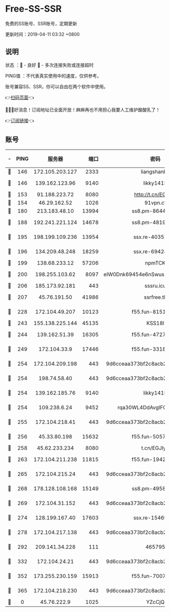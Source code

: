 # Free-SS-SSR

免费的SS账号、SSR账号，定期更新

更新时间：2019-04-11 03:32 +0800

## 说明

状态     ：🙂 - 良好 🙁 - 多次连接失败或连接超时

PING值   ：不代表真实使用中的速度，仅供参考。

账号兼容SS、SSR，你可以自由在两个软件中使用。

👉[扫码页面](https://liesauer.github.io/Free-SS-SSR/)👈

🎉🎉🎉好消息！订阅地址已全面开放！麻麻再也不用担心我要人工维护酸酸乳了！

👉[订阅链接](https://www.liesauer.net/yogurt/subscribe?ACCESS_TOKEN=DAYxR3mMaZAsaqUb)👈

## 账号

|-|PING|服务器|端口|密码|加密方式|区域|
|:----:|:----:|:-----:|-----:|:----:|:----:|:----:|
|🙂|146|172.105.203.127|2333|liangshanbo|chacha20|JP|
|🙂|146|139.162.123.96|9140|likky1415|aes-256-cfb|JP|
|🙂|153|91.188.223.72|8080|http://t.cn/EGJIyrl|rc4-md5|RU|
|🙂|154|46.29.162.52|1026|91vpn.cf|rc4-md5|RU|
|🙂|180|213.183.48.10|13994|ss8.pm-86447705|rc4-md5|RU|
|🙂|188|192.241.221.124|14678|ss8.pm-48196423|aes-256-cfb|US|
|🙂|195|198.199.109.236|13954|ssx.re-40357683|aes-256-cfb|US|
|🙂|196|134.209.48.248|18259|ssx.re-69424971|aes-256-cfb|US|
|🙂|199|138.68.233.12|57206|npmTCK|rc4-md5|US|
|🙂|200|198.255.103.62|8097|eIW0Dnk69454e6nSwuspv9DmS201tQ0D|aes-256-cfb|US|
|🙂|206|185.173.92.181|443|sssru.icu|rc4-md5|RU|
|🙂|207|45.76.191.50|41986|ssrfree.tk|aes-256-cfb|SG|
|🙂|228|172.104.49.207|10123|f55.fun-81514495|aes-256-cfb|SG|
|🙂|243|155.138.225.144|45135|KSS18l|rc4-md5|US|
|🙂|244|139.162.51.39|16305|f55.fun-47276743|aes-256-cfb|SG|
|🙂|249|172.104.33.9|17446|f55.fun-33182550|aes-256-cfb|SG|
|🙂|254|172.104.209.198|443|9d6cceaa373bf2c8acb22e60b6a58be6|aes-256-cfb|US|
|🙂|254|198.74.58.40|443|9d6cceaa373bf2c8acb22e60b6a58be6|aes-256-cfb|US|
|🙂|254|139.162.185.76|9140|likky1415|aes-256-cfb|DE|
|🙂|254|109.238.6.24|9452|rqa30WL4DdAvgIFG6Fs3znzTa|aes-256-cfb|FR|
|🙂|255|172.104.218.41|443|9d6cceaa373bf2c8acb22e60b6a58be6|aes-256-cfb|US|
|🙂|256|45.33.80.198|15632|f55.fun-50578586|aes-256-cfb|US|
|🙂|258|45.62.233.234|8080|t.cn/EGJIyrl|rc4-md5|CA|
|🙂|263|172.104.211.238|11815|f55.fun-19426355|aes-256-cfb|US|
|🙂|265|172.104.215.24|443|9d6cceaa373bf2c8acb22e60b6a58be6|aes-256-cfb|US|
|🙂|268|178.128.108.168|15149|ss8.pm-49584680|aes-256-cfb|SG|
|🙂|269|172.104.31.152|443|9d6cceaa373bf2c8acb22e60b6a58be6|aes-256-cfb|US|
|🙂|274|128.199.167.40|17603|ssx.re-15469058|aes-256-cfb|SG|
|🙂|278|172.104.217.138|443|9d6cceaa373bf2c8acb22e60b6a58be6|aes-256-cfb|US|
|🙂|292|209.141.34.228|111|465795|aes-256-cfb|US|
|🙂|332|172.104.24.21|443|9d6cceaa373bf2c8acb22e60b6a58be6|aes-256-cfb|US|
|🙂|352|173.255.230.159|15913|f55.fun-70074599|aes-256-cfb|US|
|🙂|365|172.104.218.230|443|9d6cceaa373bf2c8acb22e60b6a58be6|aes-256-cfb|US|
|🙁|0|45.76.222.9|1025|YZcCjQ|rc4-md5|JP|
